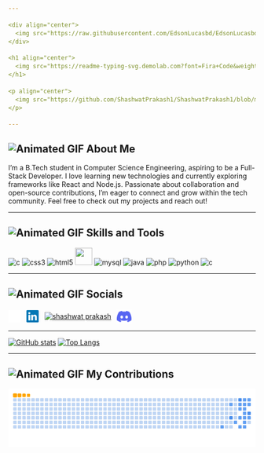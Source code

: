 ```yaml
---

<div align="center">
  <img src="https://raw.githubusercontent.com/EdsonLucasbd/EdsonLucasbd/main/images/pixel-jeff-matrix-s.gif" alt="Animated GIF" width="600"/>
</div>

<h1 align="center">
  <img src="https://readme-typing-svg.demolab.com?font=Fira+Code&weight=700&size=30&pause=1000&color=854CE6&center=true&vCenter=true&width=450&height=40&lines=Hello,+I'm+Shashwat!;Welcome+to+my;+GitHub+Profile!+%F0%9F%92%BB" alt="Typing SVG" />
</h1>

<p align="center">
  <img src="https://github.com/ShashwatPrakash1/ShashwatPrakash1/blob/main/assets/welcome.gif" alt="Welcome" />
</p>

---
```


<h2 align="left"> <img src="https://fonts.gstatic.com/s/e/notoemoji/latest/1f52e/512.webp" alt="Animated GIF" width="25"/> About Me</h2>
I’m a B.Tech student in Computer Science Engineering, aspiring to be a Full-Stack Developer. I love learning new technologies and currently exploring frameworks like React and Node.js. Passionate about collaboration and open-source contributions, I’m eager to connect and grow within the tech community. Feel free to check out my projects and reach out!

---

<h2 align="left"> <img src="https://fonts.gstatic.com/s/e/notoemoji/latest/1f393/512.webp" alt="Animated GIF" width="25"/> Skills and Tools</h2>
<p align="left"> <a target="_blank" rel="noreferrer"> <img src="https://user-images.githubusercontent.com/25181517/192106070-46255bcf-65e6-4c6b-a296-bf8d0d8fb2a7.png" alt="c" width="35" height="35"/> </a> <a target="_blank" rel="noreferrer"> <img src="https://user-images.githubusercontent.com/25181517/183898674-75a4a1b1-f960-4ea9-abcb-637170a00a75.png" alt="css3" width="35" height="35"/> </a> <a target="_blank" rel="noreferrer"> <img src="https://user-images.githubusercontent.com/25181517/192158954-f88b5814-d510-4564-b285-dff7d6400dad.png" alt="html5" width="35" height="35"/> </a> <a target="_blank" rel="noreferrer"> <img src="https://user-images.githubusercontent.com/25181517/117447155-6a868a00-af3d-11eb-9cfe-245df15c9f3f.png" width="35" height="35"/> </a> <a target="_blank" rel="noreferrer"> <img src="https://user-images.githubusercontent.com/25181517/183896128-ec99105a-ec1a-4d85-b08b-1aa1620b2046.png" alt="mysql" width="35" height="35"/> </a> <a target="_blank" rel="noreferrer"> <img src="https://user-images.githubusercontent.com/25181517/117201156-9a724800-adec-11eb-9a9d-3cd0f67da4bc.png" alt="java" width="35" height="35"/> </a> <a target="_blank" rel="noreferrer"> <img src="https://user-images.githubusercontent.com/25181517/183570228-6a040b9f-3ddf-47a2-a201-743121dac664.png" alt="php" width="35" height="35"/> </a> <a target="_blank" rel="noreferrer"> <img src="https://user-images.githubusercontent.com/25181517/183423507-c056a6f9-1ba8-4312-a350-19bcbc5a8697.png" alt="python" width="35" height="35"/> </a>  <a target="_blank" rel="noreferrer"> <img src="https://user-images.githubusercontent.com/25181517/193427941-9437dbbe-376f-40dc-9573-0ef5c02a26a7.png" alt="c" width="35" height="35"/> </a> </p>

---

<h2 align="left"> <img src="https://fonts.gstatic.com/s/e/notoemoji/latest/1f4f8/512.webp" alt="Animated GIF" width="25"/> Socials</h2>
<p align="left">
<a href="https://x.com/notShashwat_18?t=Q8yzEsaRJeG7O10MZK1rDw&s=08" target="blank"><img align="center" src="https://github.com/CLorant/readme-social-icons/raw/main/large/light/twitter-x.svg" alt="shashwat prakash" height="25" width="25" /></a>&nbsp;&nbsp;
<a href="https://shorturl.at/UD0e1" target="blank"><img align="center" src="https://github.com/CLorant/readme-social-icons/raw/main/large/colored/linkedin.svg" alt="shashwat prakash" height="25" width="25" /></a>&nbsp;&nbsp;
<a href="mailto:shashwatprakasha@gmail.com" target="blank"><img align="center" src="https://github.com/user-attachments/assets/1563eb57-2afb-4d01-a7d2-c359da7d9661" alt="shashwat prakash" height="30" width="30" /></a>&nbsp;&nbsp;
<a href="https://discord.com/channels/@me" target="blank"><img align="center" src="https://github.com/CLorant/readme-social-icons/raw/main/large/colored/discord.svg" alt="shashwat prakash" height="30" width="30" /></a>
</p>


---

[![GitHub stats](https://github-readme-stats.vercel.app/api?username=Shashwat787&show_icons=true&bg_color=0d1117&text_color=c9d1d9&icon_color=58a6ff&title_color=58a6ff)](https://github.com/anuraghazra/readme-components)
[![Top Langs](https://github-readme-stats.vercel.app/api/top-langs/?username=Shashwat787&layout=compact&bg_color=0d1117&text_color=c9d1d9&title_color=58a6ff&card_width=470)](https://github.com/MrKrishnaAgarwal/readme-components-github)

---

<h2 align="left"> <img src="https://fonts.gstatic.com/s/e/notoemoji/latest/1f40d/512.webp" alt="Animated GIF" width="25"/> My Contributions</h2>

<p align="center">
  <picture>
    <source media="(prefers-color-scheme: dark)" srcset="output/github-contribution-grid-snake-dark.svg" />
    <source media="(prefers-color-scheme: light)" srcset="output/github-contribution-grid-snake.svg" />
    <img src="output/github-contribution-grid-snake-ocean.gif" alt="snake eating contributions" />
  </picture>
</p>
